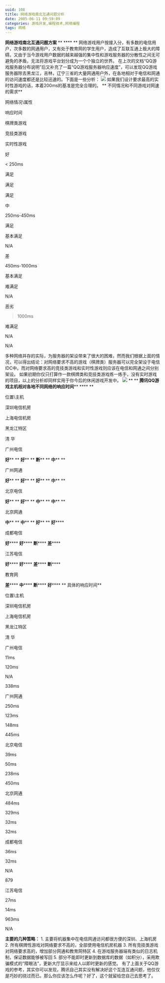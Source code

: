 ```yaml
---
uuid: 108
title: 网络游戏南北互通问题分析
date: 2005-06-11 09:59:09
categories: 游戏开发,编程技术,网络编程
tags: 网络
---
```

**网络游戏南北互通问题方案** ** **** ** 网络游戏用户按接入分，有多数的电信用户，次多数的网通用户，又有处于教育网的学生用户，造成了互联互通上极大的障碍。又由于当今游戏用户数据的越来越强的集中性和游戏服务器的分散性之间无可避免的矛盾，无法将游戏平台划分成为一个个独立的世界。 在上次的文档“QQ游戏服务器分布说明”后又补充了一篇“QQ游戏服务器响应速度”，可以发现QQ游戏服务器除去黑龙江，吉林，辽宁三省的大量网通用户外，在各地相对于电信和网通的访问速度都还是比较迅速的。下面是一些分析：  ![](https://skywind3000.github.io/images/blog/wp-content/2011/04/dddd1.jpg) 如果我们设计要求最高的实时性游戏的话，本着200ms的基准是完全合理的。 ** 不同情况和不同游戏对网速的需求**

网络情况\属性

响应时间

棋牌类游戏

竞技类游戏

实时性游戏

好

< 250ms

满足

满足

满足

中

250ms-450ms

满足

基本满足

N/A

差

450ms-1000ms

基本满足

难满足

N/A

恶劣

> 1000ms

难满足

N/A

N/A

多种网络并存的实际，为服务器的架设带来了很大的困难，然而我们根据上面的情况，可以得出结论：对网络要求不高的游戏（棋牌类）服务器可以完全架设于电信IDC中。而对网络要求高的竞技类游戏和实时性游戏则应该在电信和网通之间分别架设。 如果初期你仅只打算作一款棋牌类和竞技类游戏练一练手，没有实时游戏的项目，以上的分析却同样实用于你今后的休闲游戏开发中。
![](https://skywind3000.github.io/images/blog/wp-content/2011/04/vvv1.jpg) ** ** **腾讯****QQ****游戏主机相对各地不同网络的响应时间**** **** **

位置\主机

深圳电信机房

上海电信机房

黑龙江特区

清 华

广州电信

**好**** **
**好**** **
**断**** **
**中**** **

广州网通

**好**** **
**好**** **
**好**** **
**中**** **

北京电信

**好**** **
**好**** **
**中**** **
**中**** **

北京网通

**中**** **
**中**** **
**好**** **
**好******

成都电信

**好******
**好******
**断******
**差******

江苏电信

**好******
**好******
**差******
**断******

教育网

**差******
**中******
**断******
**好******
** 具体的响应时间**

位置\主机

深圳电信机房

上海电信机房

黑龙江特区

清 华

广州电信

11ms

120ms

N/A

338ms

广州网通

250ms

123ms

148ms

445ms

北京电信

39ms

50ms

238ms

450ms

北京网通

484ms

329ms

32ms

32ms

成都电信

36ms

32ms

N/A

879

江苏电信

27ms

14ms

963ms

N/A

**主要的几种策略：** 1\. 主要将机器集中在电信网通访问都很方便的深圳、上海机房 2\. 所有棋牌性游戏对网络要求不高的，全部使用电信机房机器 3\. 所有竞技类游戏对网络要求高的，增加部分网通和教育网特区 4\. 在游戏服务器端有类似的日志机制，保证数据能够被写回 5\. 部分不能即时更新到数据库的数据（如积分），采用欺骗模式的“障眼法”，更新大厅显示来给人以即时更新的感觉。 有了上面关于QQ游戏的参考，其实你可以发现，腾讯自己其实没有解决好这个互连互通问题，他仅仅是巧妙的绕过而已。那么你应该怎么作呢？好了，这个就留给您自己去思考了。

